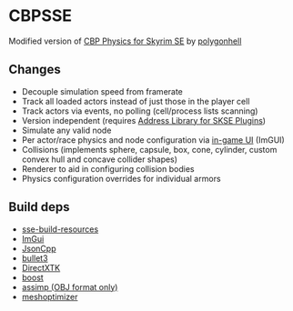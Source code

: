 # CBPSSE
Modified version of [CBP Physics for Skyrim SE](https://github.com/cbpphysics/CBPSSE) by [polygonhell](https://github.com/polygonhell)

## Changes
* Decouple simulation speed from framerate
* Track all loaded actors instead of just those in the player cell
* Track actors via events, no polling (cell/process lists scanning)
* Version independent (requires [Address Library for SKSE Plugins](https://www.nexusmods.com/skyrimspecialedition/mods/32444))
* Simulate any valid node
* Per actor/race physics and node configuration via [in-game UI](https://imgur.com/a/Uwxsbil) (ImGUI)
* Collisions (implements sphere, capsule, box, cone, cylinder, custom convex hull and concave collider shapes)
* Renderer to aid in configuring collision bodies
* Physics configuration overrides for individual armors

## Build deps
* [sse-build-resources](https://github.com/SlavicPotato/sse-build-resources)
* [ImGui](https://github.com/ocornut/imgui)
* [JsonCpp](https://github.com/open-source-parsers/jsoncpp)
* [bullet3](https://github.com/bulletphysics/bullet3)
* [DirectXTK](https://github.com/Microsoft/DirectXTK)
* [boost](https://github.com/boostorg/boost)
* [assimp (OBJ format only)](https://github.com/assimp/assimp)
* [meshoptimizer](https://github.com/zeux/meshoptimizer)